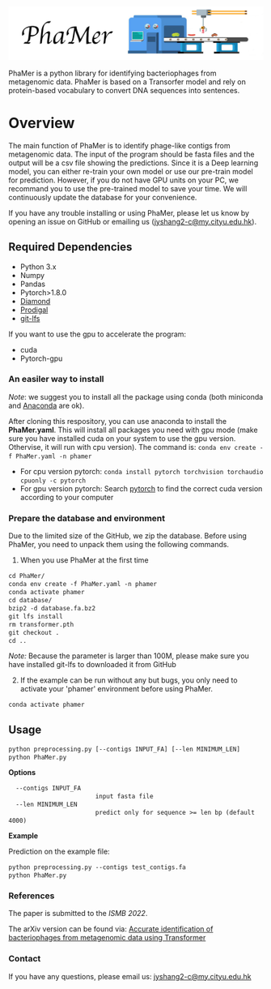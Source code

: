 ![PhaMer](logo.jpg)

PhaMer is a python library for identifying bacteriophages from metagenomic data. PhaMer is based on a Transorfer model and rely on protein-based vocabulary to convert DNA sequences into sentences. 

# Overview
The main function of PhaMer is to identify phage-like contigs from metagenomic data. The input of the program should be fasta files and the output will be a csv file showing the predictions. Since it is a Deep learning model, you can either re-train your own model or use our pre-train model for prediction. However, if you do not have GPU units on your PC, we recommand you to use the pre-trained model to save your time. We will continuously update the database for your convenience.

If you have any trouble installing or using PhaMer, please let us know by opening an issue on GitHub or emailing us (jyshang2-c@my.cityu.edu.hk).


## Required Dependencies
* Python 3.x
* Numpy
* Pandas
* Pytorch>1.8.0
* [Diamond](https://github.com/bbuchfink/diamond)
* [Prodigal](https://github.com/hyattpd/Prodigal)
* [git-lfs](http://arfc.github.io/manual/guides/git-lfs)


If you want to use the gpu to accelerate the program:
* cuda
* Pytorch-gpu

### An easiler way to install
*Note*: we suggest you to install all the package using conda (both miniconda and [Anaconda](https://anaconda.org/) are ok).

After cloning this respository, you can use anaconda to install the **PhaMer.yaml**. This will install all packages you need with gpu mode (make sure you have installed cuda on your system to use the gpu version. Othervise, it will run with cpu version). The command is: `conda env create -f PhaMer.yaml -n phamer`

* For cpu version pytorch: `conda install pytorch torchvision torchaudio cpuonly -c pytorch`
* For gpu version pytorch: Search [pytorch](https://pytorch.org/) to find the correct cuda version according to your computer

### Prepare the database and environment
Due to the limited size of the GitHub, we zip the database. Before using PhaMer, you need to unpack them using the following commands.

1. When you use PhaMer at the first time
```
cd PhaMer/
conda env create -f PhaMer.yaml -n phamer
conda activate phamer
cd database/
bzip2 -d database.fa.bz2
git lfs install
rm transformer.pth
git checkout .
cd ..
```
*Note:* Because the parameter is larger than 100M, please make sure you have installed git-lfs to downloaded it from GitHub

2. If the example can be run without any but bugs, you only need to activate your 'phamer' environment before using PhaMer.
```
conda activate phamer
```


## Usage
```
python preprocessing.py [--contigs INPUT_FA] [--len MINIMUM_LEN]
python PhaMer.py

```
**Options**


      --contigs INPUT_FA
                            input fasta file
      --len MINIMUM_LEN
                            predict only for sequence >= len bp (default 4000)

**Example**

Prediction on the example file:

    python preprocessing.py --contigs test_contigs.fa
    python PhaMer.py

    
### References
The paper is submitted to the *ISMB 2022*.

The arXiv version can be found via: [Accurate identification of bacteriophages from metagenomic data using Transformer](http://arxiv.org/abs/2201.04778)

### Contact
If you have any questions, please email us: jyshang2-c@my.cityu.edu.hk


